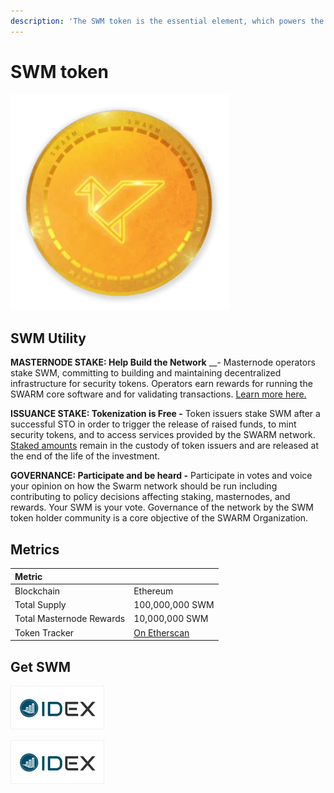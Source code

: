 ```yaml
---
description: 'The SWM token is the essential element, which powers the SWARM ecosystem'
---
```


# SWM token

![](../.gitbook/assets/swmcoin%20%281%29.png)

## SWM Utility

**MASTERNODE STAKE: Help Build the Network** __- Masternode operators stake SWM, committing to building and maintaining decentralized infrastructure for security tokens. Operators earn rewards for running the SWARM core software and for validating transactions. [Learn more here.](https://www.swarmmasternodes.com/)

**ISSUANCE STAKE: Tokenization is Free -** Token issuers stake SWM after a successful STO in order to trigger the release of raised funds, to mint security tokens, and to access services provided by the SWARM network. [Staked amounts](https://www.swarm.fund/launch-a-token/#3) remain in the custody of token issuers and are released at the end of the life of the investment.

**GOVERNANCE: Participate and be heard -** Participate in votes and voice your opinion on how the Swarm network should be run including contributing to policy decisions affecting staking, masternodes, and rewards. Your SWM is your vote. Governance of the network by the SWM token holder community is a core objective of the SWARM Organization.

## Metrics

| Metric |  |
| :--- | :--- |
| Blockchain | Ethereum |
| Total Supply | 100,000,000 SWM |
| Total Masternode Rewards | 10,000,000 SWM |
| Token Tracker | [On Etherscan](https://etherscan.io/address/0x3505f494c3f0fed0b594e01fa41dd3967645ca39) |

## Get SWM

![](../.gitbook/assets/idex02.png)

[<img src="../.gitbook/assets/idex02.png">](https://idex.market/eth/swm)